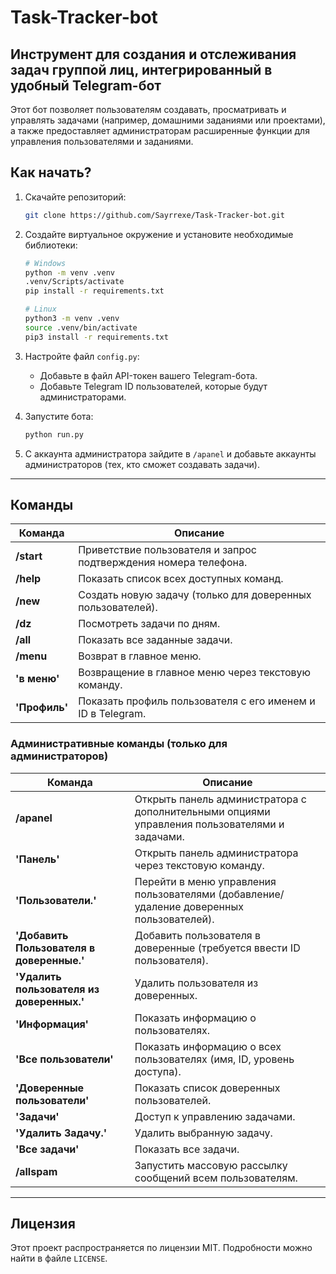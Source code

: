 # Task-Tracker-bot

## Инструмент для создания и отслеживания задач группой лиц, интегрированный в удобный Telegram-бот

Этот бот позволяет пользователям создавать, просматривать и управлять задачами (например, домашними заданиями или проектами), а также предоставляет администраторам расширенные функции для управления пользователями и заданиями.

## Как начать?

1. Скачайте репозиторий:
    ```bash
    git clone https://github.com/Sayrrexe/Task-Tracker-bot.git
    ```

2. Создайте виртуальное окружение и установите необходимые библиотеки:
    ```bash
    # Windows
    python -m venv .venv
    .venv/Scripts/activate
    pip install -r requirements.txt
    ```

    ```bash
    # Linux
    python3 -m venv .venv
    source .venv/bin/activate
    pip3 install -r requirements.txt
    ```

3. Настройте файл `config.py`:
    - Добавьте в файл API-токен вашего Telegram-бота.
    - Добавьте Telegram ID пользователей, которые будут администраторами.

4. Запустите бота:
    ```bash
    python run.py
    ```

5. С аккаунта администратора зайдите в `/apanel` и добавьте аккаунты администраторов (тех, кто сможет создавать задачи).

---

## Команды

| Команда           | Описание                                                                                 |
|-------------------|------------------------------------------------------------------------------------------|
| **/start**        | Приветствие пользователя и запрос подтверждения номера телефона.                          |
| **/help**         | Показать список всех доступных команд.                                                    |
| **/new**          | Создать новую задачу (только для доверенных пользователей).                               |
| **/dz**           | Посмотреть задачи по дням.                                                               |
| **/all**          | Показать все заданные задачи.                                                             |
| **/menu**         | Возврат в главное меню.                                                                  |
| **'в меню'**      | Возвращение в главное меню через текстовую команду.                                       |
| **'Профиль'**     | Показать профиль пользователя с его именем и ID в Telegram.                               |

### Административные команды (только для администраторов)

| Команда                  | Описание                                                                                                   |
|--------------------------|------------------------------------------------------------------------------------------------------------|
| **/apanel**               | Открыть панель администратора с дополнительными опциями управления пользователями и задачами.               |
| **'Панель'**              | Открыть панель администратора через текстовую команду.                                                     |
| **'Пользователи.'**       | Перейти в меню управления пользователями (добавление/удаление доверенных пользователей).                    |
| **'Добавить Пользователя в доверенные.'** | Добавить пользователя в доверенные (требуется ввести ID пользователя).                              |
| **'Удалить пользователя из доверенных.'** | Удалить пользователя из доверенных.                                                              |
| **'Информация'**          | Показать информацию о пользователях.                                                                      |
| **'Все пользователи'**    | Показать информацию о всех пользователях (имя, ID, уровень доступа).                                       |
| **'Доверенные пользователи'** | Показать список доверенных пользователей.                                                           |
| **'Задачи'**              | Доступ к управлению задачами.                                                                             |
| **'Удалить Задачу.'**     | Удалить выбранную задачу.                                                                                 |
| **'Все задачи'**          | Показать все задачи.                                                                                      |
| **/allspam**              | Запустить массовую рассылку сообщений всем пользователям.                                                 |

---

## Лицензия

Этот проект распространяется по лицензии MIT. Подробности можно найти в файле `LICENSE`.

